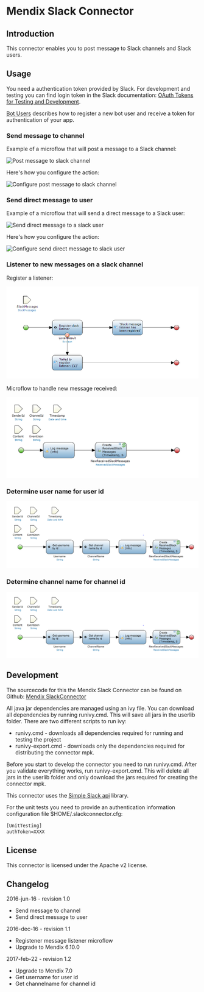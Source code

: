 # Mendix Slack Connector

## Introduction

This connector enables you to post message to Slack channels and Slack users.

## Usage

You need a authentication token provided by Slack. For development and testing you can find
login token in the Slack documentation: [OAuth Tokens for Testing and Development][1].

[Bot Users][7] describes how to register a new bot user and receive a token for authentication of your app.

### Send message to channel

Example of a microflow that will post a message to a Slack channel:

![Post message to slack channel][3]

Here's how you configure the action:

![Configure post message to slack channel][4]

### Send direct message to user

Example of a microflow that will send a direct message to a Slack user:

![Send direct message to a slack user][5]

Here's how you configure the action:

![Configure send direct message to slack user][6]

### Listener to new messages on a slack channel

Register a listener:

![Register new listener][9]

Microflow to handle new message received:

![On message microflow][10]

### Determine user name for user id

 ![Get username by userid][11]

### Determine channel name for channel id

 ![Get channel name by channel id][11]

## Development

The sourcecode for this the Mendix Slack Connector can be found on Github: [Mendix SlackConnector][8]

All java jar dependencies are managed using an ivy file. You can download all
dependencies by running runivy.cmd. This will save all jars in the userlib folder. There are two different
scripts to run ivy:
* runivy.cmd - downloads all dependencies required for running and testing the project
* runivy-export.cmd - downloads only the dependencies required for distributing the connector mpk.

Before you start to develop the connector you need to run runivy.cmd. After you validate everything works, run runivy-export.cmd.
This will delete all jars in the userlib folder and only download the jars required for creating the connector mpk.

This connector uses the [Simple Slack api][2] library.

For the unit tests you need to provide an authentication information configuration file $HOME/.slackconnector.cfg:

    [UnitTesting]
    authToken=XXXX

## License

This connector is licensed under the Apache v2 license.

## Changelog

2016-jun-16 - revision 1.0

 * Send message to channel
 * Send direct message to user

2016-dec-16 - revision 1.1

 * Registener message listener microflow
 * Upgrade to Mendix 6.10.0
 
2017-feb-22 - revision 1.2

 * Upgrade to Mendix 7.0
 * Get username for user id
 * Get channelname for channel id

  [1]: https://api.slack.com/docs/oauth-test-tokens
  [2]: https://github.com/Ullink/simple-slack-api
  [3]: docs/images/send_to_channel_from_microflow.png
  [4]: docs/images/send_to_channel_configuration.png
  [5]: docs/images/direct_message_microflow.png
  [6]: docs/images/direct_slack_message_configuration.png
  [7]: https://api.slack.com/bot-users
  [8]: https://github.com/ako/SlackConnector
  [9]: docs/images/register-new-slack-listener.png
  [10]: docs/images/on-message-listener-microflow.png
  [11]: docs/images/get_username_get_channel_name.png
  

